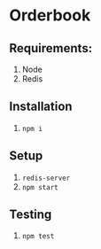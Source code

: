 # Orderbook

## Requirements:
1. Node
2. Redis

## Installation
1. `npm i`

## Setup
1. `redis-server`
2. `npm start`

## Testing
1. `npm test`
